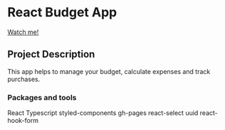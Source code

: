 # React Budget App

[Watch me!](https://anastacia-titmouse.github.io/react-budget-app/ "React Budget App")

## Project Description

This app helps to manage your budget, calculate expenses and track purchases.

### Packages and tools

React
Typescript
styled-components
gh-pages
react-select
uuid
react-hook-form
